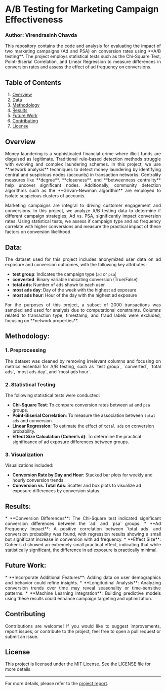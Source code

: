 # A/B Testing for Marketing Campaign Effectiveness
### Author: Virendrasinh Chavda

<p align="justify">
This repository contains the code and analysis for evaluating the impact of two marketing campaigns (Ad and PSA) on conversion rates using **A/B testing**. The project employs statistical tests such as the Chi-Square Test, Point-Biserial Correlation, and Linear Regression to measure differences in conversion rates and assess the effect of ad frequency on conversions. 
</p>

## Table of Contents
1. [Overview](#Overview)
2. [Data](#Data)
3. [Methodology](#Methodology)
4. [Results](#Results)
5. [Future Work](#Future-Work)
6. [Contributing](#Contributing)
7. [License](#License)

## Overview
<p align="justify">
Money laundering is a sophisticated financial crime where illicit funds are disguised as legitimate. Traditional rule-based detection methods struggle with evolving and complex laundering schemes. In this project, we use **network analysis** techniques to detect money laundering by identifying central and suspicious nodes (accounts) in transaction networks. Centrality measures like **degree**, **closeness**, and **betweenness centrality** help uncover significant nodes. Additionally, community detection algorithms such as the **Girvan-Newman algorithm** are employed to isolate suspicious clusters of accounts.
</p>

<p align="justify">
Marketing campaigns are integral to driving customer engagement and conversions. In this project, we analyze A/B testing data to determine if different campaign strategies; Ad vs. PSA, significantly impact conversion rates. Using statistical tests, we assess if campaign type and ad frequency correlate with higher conversions and measure the practical impact of these factors on conversion likelihood. 
</p>

## Data:
<p align="justify">
The dataset used for this project includes anonymized user data on ad exposure and conversion outcomes, with the following key attributes:
</p>

* **test group**: Indicates the campaign type (`ad` or `psa`)
* **converted**: Binary variable indicating conversion (True/False)
* **total ads**: Number of ads shown to each user
* **most ads day**: Day of the week with the highest ad exposure
* **most ads hour**: Hour of the day with the highest ad exposure

<p align="justify">
For the purposes of this project, a subset of 2000 transactions was sampled and used for analysis due to computational constraints. Columns related to transaction type, timestamp, and fraud labels were excluded, focusing on **network properties**.
</p>

## Methodology:
### 1. Preprocessing
<p align="justify">
The dataset was cleaned by removing irrelevant columns and focusing on metrics essential for A/B testing, such as `test group`, `converted`, `total ads`, `most ads day`, and `most ads hour`.
</p>

### 2. Statistical Testing
<p align="justify">
The following statistical tests were conducted: 

* **Chi-Square Test**: To compare conversion rates between `ad` and `psa` groups.
* **Point-Biserial Correlation**: To measure the association between `total ads` and conversion.
* **Linear Regression**: To estimate the effect of `total ads` on conversion probability.
* **Effect Size Calculation (Cohen’s d)**: To determine the practical significance of ad exposure differences between groups.
</p>

### 3. Visualization
<p align="justify">
Visualizations included: 

* **Conversion Rate by Day and Hour**: Stacked bar plots for weekly and hourly conversion trends.
* **Conversion vs. Total Ads**: Scatter and box plots to visualize ad exposure differences by conversion status.
</p>

## Results:
<p align="justify">
* **Conversion Differences**: The Chi-Square test indicated significant conversion differences between the `ad` and `psa` groups. 
* **Ad Frequency Impact**: A positive correlation between `total ads` and conversion probability was found, with regression results showing a small but significant increase in conversion with ad frequency.
* **Effect Size**: Cohen’s d showed an extremely small practical effect, indicating that while statistically significant, the difference in ad exposure is practically minimal. 
</p>

## Future Work:
<p align="justify">
* **Incorporate Additional Features**: Adding data on user demographics and behavior could refine insights.
* **Longitudinal Analysis**: Analyzing conversion trends over time may reveal seasonality or time-sensitive patterns.
* **Machine Learning Integration**: Building predictive models using these results could enhance campaign targeting and optimization. 
</p>

## Contributing
<p align="justify">
Contributions are welcome! If you would like to suggest improvements, report issues, or contribute to the project, feel free to open a pull request or submit an issue.
</p>

## License

This project is licensed under the MIT License. See the [LICENSE](LICENSE) file for more details.

---

For more details, please refer to the [project report](https://github.com/VirendraChavda/Marketing-Effectivenes/blob/main/A_B%20Testing.ipynb).

